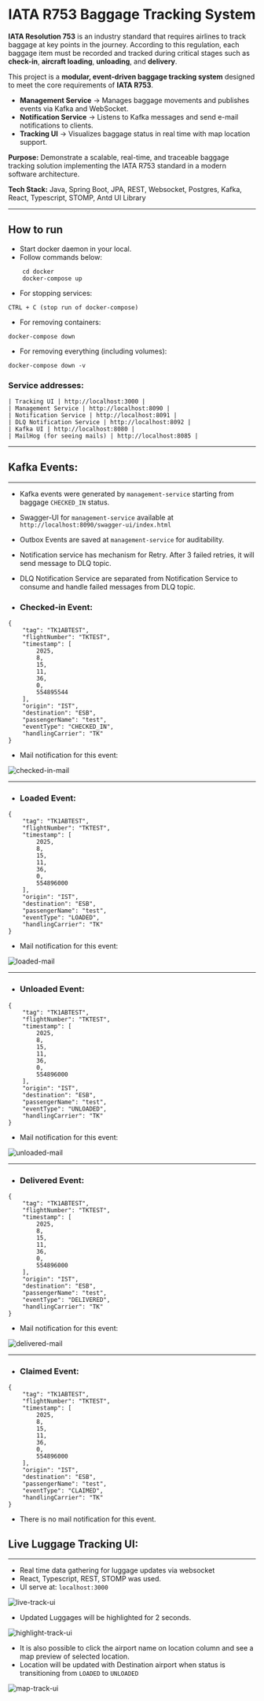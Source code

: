 # IATA R753 Baggage Tracking System

**IATA Resolution 753** is an industry standard that requires airlines to track baggage at key points in the journey.
According to this regulation, each baggage item must be recorded and tracked during critical stages such as **check-in**, **aircraft loading**, **unloading**, and **delivery**.

This project is a **modular, event-driven baggage tracking system** designed to meet the core requirements of **IATA R753**.

* **Management Service** → Manages baggage movements and publishes events via Kafka and WebSocket.
* **Notification Service** → Listens to Kafka messages and send e-mail notifications to clients.
* **Tracking UI** → Visualizes baggage status in real time with map location support.

**Purpose:** Demonstrate a scalable, real-time, and traceable baggage tracking solution implementing the IATA R753 standard in a modern software architecture.

**Tech Stack:** Java, Spring Boot, JPA, REST, Websocket, Postgres, Kafka, React, Typescript, STOMP, Antd UI Library 

-----

## How to run

- Start docker daemon in your local.
- Follow commands below:

```
    cd docker
    docker-compose up
```

- For stopping services:

```
CTRL + C (stop run of docker-compose)
```

- For removing containers:

```
docker-compose down
```

- For removing everything (including volumes):

```
docker-compose down -v
```

### Service addresses:

```
| Tracking UI | http://localhost:3000 |
| Management Service | http://localhost:8090 |
| Notification Service | http://localhost:8091 |
| DLQ Notification Service | http://localhost:8092 |
| Kafka UI | http://localhost:8080 |
| MailHog (for seeing mails) | http://localhost:8085 |
```

-----

## Kafka Events:

-----

- Kafka events were generated by `management-service` starting from baggage ```CHECKED_IN``` status.
- Swagger-UI for `management-service` available at `http://localhost:8090/swagger-ui/index.html`
- Outbox Events are saved at `management-service` for auditability.
- Notification service has mechanism for Retry. After 3 failed retries, it will send message to DLQ topic.
- DLQ Notification Service are separated from Notification Service to consume and handle failed messages from DLQ topic.

- ### Checked-in Event:
```
{
	"tag": "TK1ABTEST",
	"flightNumber": "TKTEST",
	"timestamp": [
		2025,
		8,
		15,
		11,
		36,
		0,
		554895544
	],
	"origin": "IST",
	"destination": "ESB",
	"passengerName": "test",
	"eventType": "CHECKED_IN",
	"handlingCarrier": "TK"
}
```
- Mail notification for this event:

![checked-in-mail](screenshots/baggage-checked-in-mail.png)

-----

- ### Loaded Event:
```
{
	"tag": "TK1ABTEST",
	"flightNumber": "TKTEST",
	"timestamp": [
		2025,
		8,
		15,
		11,
		36,
		0,
		554896000
	],
	"origin": "IST",
	"destination": "ESB",
	"passengerName": "test",
	"eventType": "LOADED",
	"handlingCarrier": "TK"
}
```
- Mail notification for this event:

![loaded-mail](screenshots/baggage-loaded-mail.png)

-----

- ### Unloaded Event:
```
{
	"tag": "TK1ABTEST",
	"flightNumber": "TKTEST",
	"timestamp": [
		2025,
		8,
		15,
		11,
		36,
		0,
		554896000
	],
	"origin": "IST",
	"destination": "ESB",
	"passengerName": "test",
	"eventType": "UNLOADED",
	"handlingCarrier": "TK"
}
```
- Mail notification for this event:

![unloaded-mail](screenshots/baggage-unloaded-mail.png)

-----

- ### Delivered Event:
```
{
	"tag": "TK1ABTEST",
	"flightNumber": "TKTEST",
	"timestamp": [
		2025,
		8,
		15,
		11,
		36,
		0,
		554896000
	],
	"origin": "IST",
	"destination": "ESB",
	"passengerName": "test",
	"eventType": "DELIVERED",
	"handlingCarrier": "TK"
}
```
- Mail notification for this event:

![delivered-mail](screenshots/baggage-delivered-mail.png)

-----

- ### Claimed Event:
```
{
	"tag": "TK1ABTEST",
	"flightNumber": "TKTEST",
	"timestamp": [
		2025,
		8,
		15,
		11,
		36,
		0,
		554896000
	],
	"origin": "IST",
	"destination": "ESB",
	"passengerName": "test",
	"eventType": "CLAIMED",
	"handlingCarrier": "TK"
}
```

- There is no mail notification for this event.

## Live Luggage Tracking UI:

-----

- Real time data gathering for luggage updates via websocket
- React, Typescript, REST, STOMP was used.
- UI serve at: `localhost:3000`

![live-track-ui](screenshots/luggageTrackingUI.png)

- Updated Luggages will be highlighted for 2 seconds.

![highlight-track-ui](screenshots/luggageUpdatedMark.png)

- It is also possible to click the airport name on location column and see a map preview of selected location.
- Location will be updated with Destination airport when status is transitioning from `LOADED` to `UNLOADED`

![map-track-ui](screenshots/luggageLocationMap.png)



